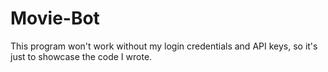 # Movie-Bot
This program won't work without my login credentials and API keys, so it's just to showcase the code I wrote.
